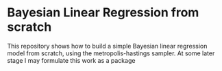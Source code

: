 # Bayesian Linear Regression from scratch

This repository shows how to build a simple Bayesian linear regression model from scratch, using the metropolis-hastings sampler. At some later stage I may formulate this work as a package 

